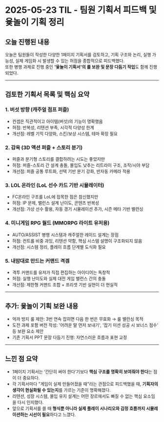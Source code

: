 # 2025-05-23 TIL - 팀원 기획서 피드백 및 윷놀이 기획 정리

## 오늘 진행된 내용  
오늘은 팀원들이 작성한 다양한 1페이지 기획서를 검토하고, 기획 구조와 논리, 실행 가능성, 실제 게임화 시 발생할 수 있는 허점을 종합적으로 피드백했다.  
또한 병행 과제로 진행 중인 **'윷놀이 기획서'의 룰 보완 및 문장 다듬기 작업**도 함께 진행되었다.

---

## 검토한 기획서 목록 및 핵심 요약

### 1. 버섯 방향 (캐주얼 점프 퍼즐)
- 컨셉은 직관적이고 아이템(버섯)의 기능이 명확했음  
- 허점: 반복성, 리텐션 부족, 시각적 다양성 한계  
- 개선점: 레벨 기믹 다양화, 스킨/보상 시스템, 테마 확장 필요

### 2. 감옥 (3D 액션 퍼즐 + 스토리 분기)
- 퍼즐과 분기형 스토리를 결합하려는 시도는 좋았지만  
- 허점: 퍼즐-스토리 간 설계 충돌, 몰입도 낮추는 리트라이 구조, 조작/시야 부담  
- 개선점: 퍼즐 공통 루트화, 선택 기반 분기 강화, 반자동 카메라 적용

### 3. LOL 온라인 (LoL 선수 카드 기반 시뮬레이터)
- FC온라인 구조를 LoL에 접목한 점은 참신했지만  
- 허점: IP 문제, 밸런스 설계 난이도, 콘텐츠 반복성  
- 개선점: 가상 선수 활용, 자동 경기 시뮬레이션 추가, 시즌 메타 기반 밸런싱

### 4. 미니게임 RPG 월드 (MMORPG 라이트 유저용)
- AUTO/ASSIST 병행 시스템과 캐주얼한 레이드 설계는 장점  
- 허점: 컨트롤 비중 과잉, 리텐션 약함, 핵심 시스템 설명이 구조화되지 않음  
- 개선점: 시스템 정리, 플레이 흐름 단계별 도식화 필요

### 5. 내맘대로 만드는 커맨드 격겜
- 격투 커맨드를 유저가 직접 편집하는 아이디어는 독창적  
- 허점: 실행 난이도와 실제 대전 게임 밸런스 간의 충돌  
- 개선점: 제한형 커맨드 조합 + 프리셋 기반 실현이 더 현실적

---

## 추가: 윷놀이 기획 보완 내용
- 억까 방지 룰 제안: 3번 연속 잡히면 다음 한 번은 무효화 → 룰 밸런싱 목적  
- 도전 과제 포함 버전 작성: '어려운 말 먼저 보내기', '잡기 미션 성공 시 보너스 점수' 등 보완 요소 제안  
- 기존 기획서 PPT 문장 다듬기 진행: 자연스러운 흐름과 표현 교정

---

## 느낀 점 요약

- 1페이지 기획서는 ‘간단히 써야 한다’기보다 **핵심 구조를 명확히 보여줘야 한다**는 점이 더 중요하다.  
- 각 기획서마다 "게임이 실제 만들어졌을 때"라는 관점으로 피드백했을 때, **기획자의 생각이 현실화될 수 있는지**를 가르는 기준이 명확해졌다.  
- 리텐션, 성장 시스템, 몰입 유지 설계는 어떤 장르에서도 빠질 수 없는 핵심 요소임을 다시 인지했다.  
- 앞으로 기획서를 쓸 때 **형식뿐 아니라 실제 플레이 시나리오와 감정 흐름까지 시뮬레이션하는 시선이 필요**하다고 느꼈다.
